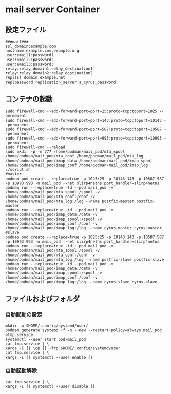 # mail server Container

## **設定ファイル**

```
###mail###
ssl_domain:example.com
hostname:example.com,example.org
user:email1:password1
user:email2:password2
user:email3:password3
relay:relay_domain1:relay_destination1
relay:relay_domain2:relay_destination2
replssl_domain:example.net
replpassword:replication_server's_cyrus_password
```

## **コンテナの起動**
```shell
sudo firewall-cmd --add-forward-port=port=25:proto=tcp:toport=1025 --permanent
sudo firewall-cmd --add-forward-port=port=143:proto=tcp:toport=10143 --permanent
sudo firewall-cmd --add-forward-port=port=587:proto=tcp:toport=10587 --permanent
sudo firewall-cmd --add-forward-port=port=993:proto=tcp:toport=10993 --permanent
sudo firewall-cmd --reload
sudo mkdir -p -m 777 /home/podman/mail_pod/mta_spool /home/podman/mail_pod/mta_conf /home/podman/mail_pod/mta_log /home/podman/mail_pod/imap_data /home/podman/mail_pod/imap_spool /home/podman/mail_pod/imap_conf /home/podman/mail_pod/imap_log 
./script.sh
#master
podman pod create --replace=true -p 1025:25 -p 10143:143 -p 10587:587 -p 10993:993 -n mail_pod --net slirp4netns:port_handler=slirp4netns
podman run --replace=true -td --pod mail_pod -v /home/podman/mail_pod/mta_spool:/spool -v /home/podman/mail_pod/mta_conf:/conf -v /home/podman/mail_pod/mta_log:/log --name postfix-master postfix-master
podman run --replace=true -td --pod mail_pod -v /home/podman/mail_pod/imap_data:/data -v /home/podman/mail_pod/imap_spool:/spool -v /home/podman/mail_pod/imap_conf:/conf -v /home/podman/mail_pod/imap_log:/log --name cyrus-master cyrus-master
#slave
podman pod create --replace=true -p 1025:25 -p 10143:143 -p 10587:587 -p 10993:993 -n mail_pod --net slirp4netns:port_handler=slirp4netns
podman run --replace=true -td --pod mail_pod -v /home/podman/mail_pod/mta_spool:/spool -v /home/podman/mail_pod/mta_conf:/conf -v /home/podman/mail_pod/mta_log:/log --name postfix-slave postfix-slave
podman run --replace=true -td --pod mail_pod -v /home/podman/mail_pod/imap_data:/data -v /home/podman/mail_pod/imap_spool:/spool -v /home/podman/mail_pod/imap_conf:/conf -v /home/podman/mail_pod/imap_log:/log --name cyrus-slave cyrus-slave
```
## **ファイルおよびフォルダ**
<!--
 samba  
> * /home/podman/file_pod/local_conf/smb.conf  
>>  smbd用基本設定ファイル ( default : /etc/samba/smb.conf )
> 
> * /home/podman/file_pod/local_conf/private/  
>> ユーザー管理データベース ( default : /var/lib/samba/private/ )  
>> 手動で新規ユーザーを追加する場合はコンテナ内で以下のコマンドを使用する
>> ```
>> user add USER_NAME
>> pdbedit -a -u USER_NAME -s /conf/smb.conf
>> ```  
>
> * /home/podman/file_pod/local_log/  
>> 各種ログ ( default : /var/log/ )

> vsftp
> * /home/podman/file_pod/global_conf/vsftpd.conf  
>> vsftpd用基本設定ファイル  ( default /etc/vsftpd/vsftpd.conf )  
> 
> * /home/podman/file_pod/global_conf/vsftp_user_conf/USER_NAME  
>> ユーザー個別設定ファイル ( default : /etc/vsftpd/userconf/USER_NAME )  
>> ここに書かれた設定がユーザーごとに適用される  
>> /etc/vsftpd/userconf/USER1 の例
>> ```
>> local_root=/data/user1_dir
>> write_enable=YES
>> ```
> * /home/podman/file_pod/global_conf/vsftpd.chroot_list  
>> 非chrootユーザー設定ファイル ( default : /etc/vsftpd/vsftpd.chroot_list )  
>> ここに書かれたユーザーはchrootの影響を受けない  
>> vsftpd.chroot_list の例
>> ``` 
>> USER1
>> USER2
>> ```
> * /home/podman/file_pod/global_log/  
>> 各種ログ ( default : /var/log/ )
-->

### 自動起動の設定
```
mkdir -p $HOME/.config/systemd/user/
podman generate systemd -f -n --new --restart-policy=always mail_pod >tmp.service
systemctl --user start pod-mail_pod
cat tmp.service | \
xargs -I {} \cp {} -frp $HOME/.config/systemd/user
cat tmp.service | \
xargs -I {} systemctl --user enable {}
```

### 自動起動解除
```
cat tmp.service | \
xargs -I {} systemctl --user disable {}
```
